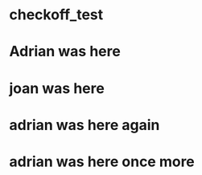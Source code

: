 # checkoff_test
# Adrian was here

# joan was here

# adrian was here again
# adrian was here once more